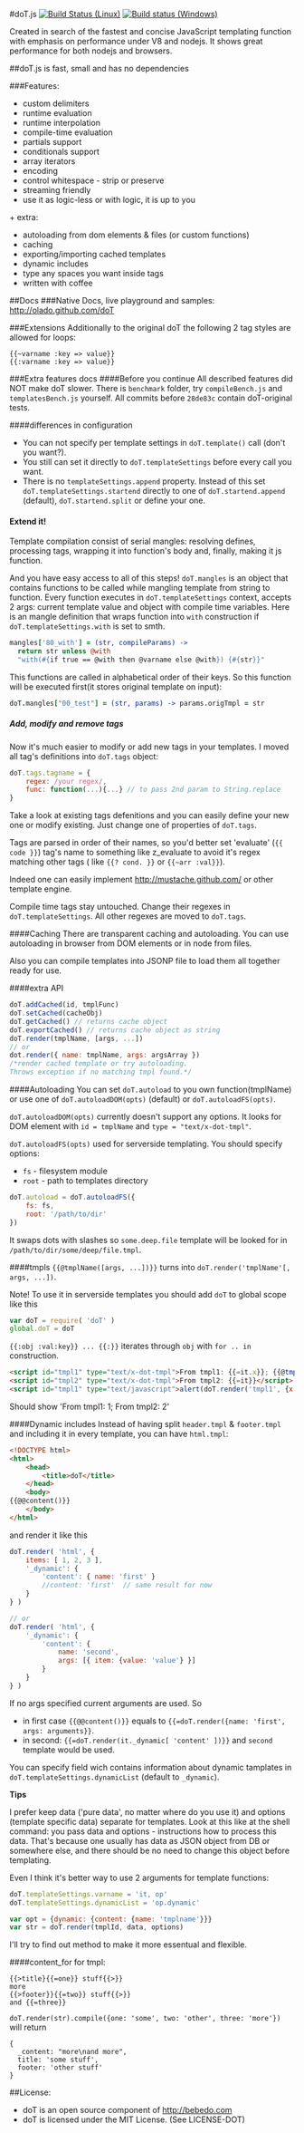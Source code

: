 #doT.js
[![Build Status (Linux)](https://api.travis-ci.org/philippsimon/doT.svg)](https://travis-ci.org/philippsimon/doT) [![Build status (Windows)](https://ci.appveyor.com/api/projects/status/8yhh6rga5w1fhxur/branch/master?svg=true)](https://ci.appveyor.com/project/philippsimon/dot/branch/master)

Created in search of the fastest and concise JavaScript templating function with emphasis on performance under V8 and nodejs. It shows great performance for both nodejs and browsers.

##doT.js is fast, small and has no dependencies

###Features:

- custom delimiters
- runtime evaluation
- runtime interpolation
- compile-time evaluation
- partials support
- conditionals support
- array iterators
- encoding
- control whitespace - strip or preserve
- streaming friendly
- use it as logic-less or with logic, it is up to you

\+ extra:

- autoloading from dom elements & files (or custom functions)
- caching
- exporting/importing cached templates
- dynamic includes
- type any spaces you want inside tags
- written with coffee

##Docs
###Native Docs, live playground and samples:
http://olado.github.com/doT

###Extensions
Additionally to the original doT the following 2 tag styles are allowed for loops:
```
{{~varname :key => value}}
{{:varname :key => value}}
```

###Extra features docs
####Before you continue
All described features did NOT make doT slower. There is `benchmark` folder, try
`compileBench.js` and `templatesBench.js` yourself. All commits before
`28de83c` contain doT-original tests.

####differences in configuration
- You can not specify per template settings in `doT.template()` call (don't you want?).
- You still can set it directly to `doT.templateSettings` before every call you want.
- There is no `templateSettings.append` property.
Instead of this set `doT.templateSettings.startend` directly to one of
`doT.startend.append` (default), `doT.startend.split` or define your one.

#### Extend it!
Template compilation consist of serial mangles: resolving defines, processing tags,
wrapping it into function's body and, finally, making it js function.

And you have easy access to all of this steps! `doT.mangles` is an object that
contains functions to be called while mangling template from string to function.
Every function executes in `doT.templateSettings` context, accepts 2 args: current
template value and object with compile time variables. Here is an mangle definition
that wraps function into `with` construction if `doT.templateSettings.with` is set to smth.

```coffee
mangles['80_with'] = (str, compileParams) ->
  return str unless @with
  "with(#{if true == @with then @varname else @with}) {#{str}}"
```

This functions are called in alphabetical order of their keys. So this function
will be executed first(it stores original template on input):

```coffee
doT.mangles["00_test"] = (str, params) -> params.origTmpl = str
```

##### Add, modify and remove tags
Now it's much easier to modify or add new tags in your templates.
I moved all tag's definitions into `doT.tags` object:

```javascript
doT.tags.tagname = {
	regex: /your regex/,
	func: function(...){...} // to pass 2nd param to String.replace
}
```
Take a look at existing tags defenitions and you can easily define your new one
or modify existing. Just change one of properties of `doT.tags`.

Tags are parsed in order of their names, so you'd better set 'evaluate' (`{{ code }}`) tag's name
to something like z_evaluate to avoid it's regex matching other tags ( like `{{? cond. }}` or `{{~arr :val}}`).

Indeed one can easily implement http://mustache.github.com/ or other template engine.

Compile time tags stay untouched. Change their regexes in `doT.templateSettings`.
All other regexes are moved to `doT.tags`.

####Caching
There are transparent caching and autoloading.
You can use autoloading in browser from DOM elements or in node from files.

Also you can compile templates into JSONP file to load them all together ready for use.

####extra API
```javascript
doT.addCached(id, tmplFunc)
doT.setCached(cacheObj)
doT.getCached() // returns cache object
doT.exportCached() // returns cache object as string
doT.render(tmplName, [args, ...])
// or
dot.render({ name: tmplName, args: argsArray })
/*render cached template or try autoloading.
Throws exception if no matching tmpl found.*/
```

####Autoloading
You can set `doT.autoload` to you own function(tmplName) or use one of `doT.autoloadDOM(opts)` (default) or `doT.autoloadFS(opts)`.

`doT.autoloadDOM(opts)` currently doesn't support any options. It looks for DOM element with `id = tmplName` and `type = "text/x-dot-tmpl"`.

`doT.autoloadFS(opts)` used for serverside templating. You should specify options:

- `fs` - filesystem module
- `root` - path to templates directory

```javascript
doT.autoload = doT.autoloadFS({
	fs: fs,
	root: '/path/to/dir'
})
```
It swaps dots with slashes so `some.deep.file` template will be looked for in `/path/to/dir/some/deep/file.tmpl`.

####tmpls
`{{@tmplName([args, ...])}}` turns into `doT.render('tmplName'[, args, ...])`.

Note! To use it in serverside templates you should add `doT` to global scope like this
```javascript
var doT = require( 'doT' )
global.doT = doT
```

`{{:obj :val:key}} ... {{:}}` iterates through `obj` with `for .. in` construction.

```html
<script id="tmpl1" type="text/x-dot-tmpl">From tmpl1: {{=it.x}}; {{@tmpl2(it.y)}}</script>
<script id="tmpl2" type="text/x-dot-tmpl">From tmpl2: {{=it}}</script>
<script id="tmpl1" type="text/javascript">alert(doT.render('tmpl1', {x:1, y:2}))</script>
```
Should show 'From tmpl1: 1; From tmpl2: 2'

####Dynamic includes
Instead of having split `header.tmpl` & `footer.tmpl` and including it in every template, you can have `html.tmpl`:
```html
<!DOCTYPE html>
<html>
	<head>
		<title>doT</title>
	</head>
	<body>
{{@@content()}}
	</body>
</html>
```
and render it like this
```javascript
doT.render( 'html', {
	items: [ 1, 2, 3 ],
	'_dynamic': {
		'content': { name: 'first' }
		//content: 'first'	// same result for now
	}
} )

// or
doT.render( 'html', {
	'_dynamic': {
		'content': {
			name: 'second',
			args: [{ item: {value: 'value'} }]
		}
	}
} )
```
If no args specified current arguments are used. So

- in first case `{{@@content()}}` equals to `{{=doT.render({name: 'first', args: arguments}}`.
- in second: `{{=doT.render(it._dynamic[ 'content' ])}}` and `second` template would be used.

You can specify field wich contains information about dynamic tamplates in `doT.templateSettings.dynamicList` (default to `_dynamic`).

**Tips**

I prefer keep data ('pure data', no matter where do you use it) and options (template specific data) separate for templates. Look at this like at the shell command: you pass data and options - instructions how to process this data. That's because one usually has data as JSON object from DB or somewhere else, and there should be no need to change this object before templating.

Even I think it's better way to use 2 arguments for template functions:
```javascript
doT.templateSettings.varname = 'it, op'
doT.templateSettings.dynamicList = 'op.dynamic'

var opt = {dynamic: {content: {name: 'tmplname'}}}
var str = doT.render(tmplId, data, options)
```

I'll try to find out method to make it more essentual and flexible.

####content_for
for tmpl:
```
{{>title}{{=one}} stuff{{>}}
more
{{>footer}}{{=two}} stuff{{>}}
and {{=three}}
```
`doT.render(str).compile({one: 'some', two: 'other', three: 'more'})` will return
```
{
  _content: "more\nand more",
  title: 'some stuff',
  footer: 'other stuff'
}
```

##License:
- doT is an open source component of http://bebedo.com
- doT is licensed under the MIT License. (See LICENSE-DOT)
